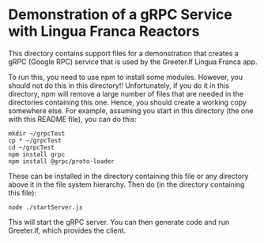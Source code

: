 # Demonstration of a gRPC Service with Lingua Franca Reactors

This directory contains support files for a demonstration that creates a gRPC
(Google RPC) service that is used by the Greeter.lf Lingua Franca app.

To run this, you need to use npm to install some modules. However, you
should not do this in this directory!!  Unfortunately, if you do it in this
directory, npm will remove a large number of files that are needed in the
directories containing this one.  Hence, you should create a working copy
somewhere else.  For example, assuming you start in this directory (the one
with this README file), you can do this:

    mkdir ~/grpcTest
    cp * ~/grpcTest
    cd ~/grpcTest
    npm install grpc
    npm install @grpc/proto-loader

These can be installed in the directory containing this file or
any directory above it in the file system hierarchy.
Then do (in the directory containing this file):

    node ./startServer.js

This will start the gRPC server. You can then generate code and run Greeter.lf,
which provides the client.